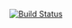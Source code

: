 [![Build Status](https://travis-ci.com/alxiao/jasmine-ci.svg?branch=master)](https://travis-ci.com/alxiao/jasmine-ci)
